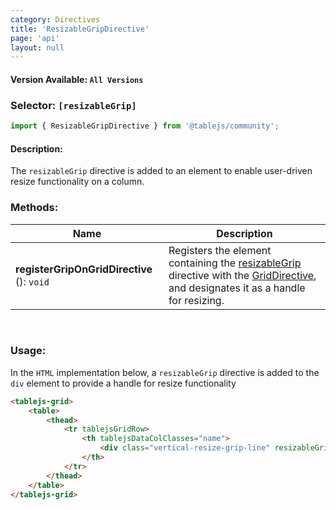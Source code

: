 ```yaml
---
category: Directives
title: 'ResizableGripDirective'
page: 'api'
layout: null
---
```


#### Version Available: `All Versions`

### Selector: `[resizableGrip]`
```typescript
import { ResizableGripDirective } from '@tablejs/community';
```

#### Description:

The `resizableGrip` directive is added to an element to enable user-driven resize functionality on a column.

### Methods:

| Name          | Description   |
| ------------- | ------------- |
| **registerGripOnGridDirective** (): `void` | Registers the element containing the [resizableGrip](./#/resizable-grip-directive) directive with the [GridDirective](./#/grid-directive), and designates it as a handle for resizing. |

<br/>

### Usage:

In the `HTML` implementation below, a `resizableGrip` directive is added to the `div` element to provide a handle for resize functionality 

```html
<tablejs-grid>
    <table>
        <thead>
            <tr tablejsGridRow>
                <th tablejsDataColClasses="name">
                    <div class="vertical-resize-grip-line" resizableGrip> ... </div> 
                </th>
            </tr>
        </thead>
    </table>
</tablejs-grid>
```